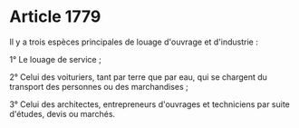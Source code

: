 # Article 1779

Il y a trois espèces principales de louage d'ouvrage et d'industrie :

1° Le louage de service ;

2° Celui des voituriers, tant par terre que par eau, qui se chargent du transport des personnes ou des marchandises ;

3° Celui des architectes, entrepreneurs d'ouvrages et techniciens par suite d'études, devis ou marchés.
